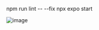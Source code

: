 npm run lint -- --fix
npx expo start


![image](https://github.com/tusharxoxoxo/StickerSmash/assets/79051850/ae2ef7c7-eccd-45c4-a3a8-d687216831cb)
